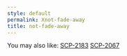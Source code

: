 ```yaml
---
style: default
permalink: Xnot-fade-away
title: not-fade-away
---
```

You may also like:
[SCP-2183](http://scp-wiki.net/scp-2183)
[SCP-2067](http://scp-wiki.net/scp-2067)